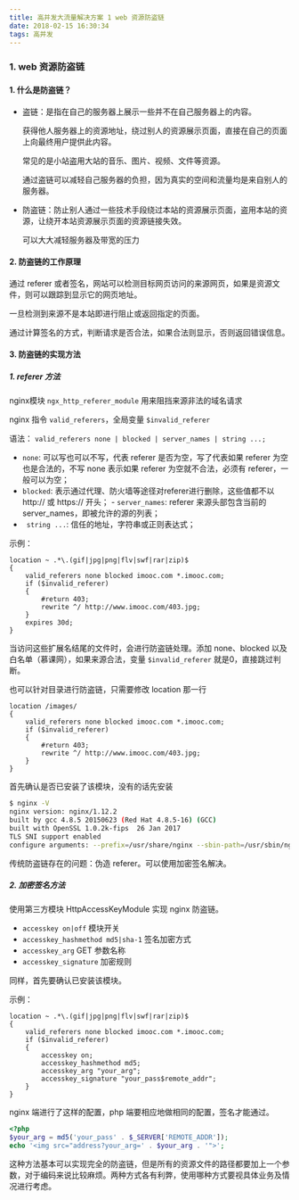 ```yaml
---
title: 高并发大流量解决方案 1 web 资源防盗链
date: 2018-02-15 16:30:34
tags: 高并发
---
```


### 1. web 资源防盗链

#### 1.  什么是防盗链？

- 盗链：是指在自己的服务器上展示一些并不在自己服务器上的内容。

   获得他人服务器上的资源地址，绕过别人的资源展示页面，直接在自己的页面上向最终用户提供此内容。

  常见的是小站盗用大站的音乐、图片、视频、文件等资源。

  通过盗链可以减轻自己服务器的负担，因为真实的空间和流量均是来自别人的服务器。

<!-- more -->

- 防盗链：防止别人通过一些技术手段绕过本站的资源展示页面，盗用本站的资源，让绕开本站资源展示页面的资源链接失效。

  可以大大减轻服务器及带宽的压力

#### 2. 防盗链的工作原理
通过 referer 或者签名，网站可以检测目标网页访问的来源网页，如果是资源文件，则可以跟踪到显示它的网页地址。
  
  一旦检测到来源不是本站即进行阻止或返回指定的页面。 
  
  通过计算签名的方式，判断请求是否合法，如果合法则显示，否则返回错误信息。

#### 3. 防盗链的实现方法
##### 1. referer 方法
 
   nginx模块 `ngx_http_referer_module` 用来阻挡来源非法的域名请求
   
   nginx 指令 `valid_referers`，全局变量 `$invalid_referer`
   
   语法： `valid_referers none | blocked | server_names | string ...;`
   
  -  `none`: 可以写也可以不写，代表 referer 是否为空，写了代表如果 referer 为空也是合法的，不写 none 表示如果 referer 为空就不合法，必须有 referer，一般可以为空；
  -  `blocked`: 表示通过代理、防火墙等途径对referer进行删除，这些值都不以 http:// 或 https:// 开头；
    -  `server_names`: referer 来源头部包含当前的 server_names，即被允许的源的列表；
  -  ` string ...`: 信任的地址，字符串或正则表达式；

示例：
``` nginx
location ~ .*\.(gif|jpg|png|flv|swf|rar|zip)$
{
	valid_referers none blocked imooc.com *.imooc.com;
	if ($invalid_referer)
	{
		#return 403;
		rewrite ^/ http://www.imooc.com/403.jpg;
	}
	expires 30d;
}
```

当访问这些扩展名结尾的文件时，会进行防盗链处理。添加 none、blocked 以及白名单（慕课网），如果来源合法，变量 `$invalid_referer` 就是0，直接跳过判断。

也可以针对目录进行防盗链，只需要修改 location 那一行
``` nginx
location /images/
{
	valid_referers none blocked imooc.com *.imooc.com;
	if ($invalid_referer)
	{
		#return 403;
		rewrite ^/ http://www.imooc.com/403.jpg;
	}
}
```

首先确认是否已安装了该模块，没有的话先安装
``` bash
$ nginx -V
nginx version: nginx/1.12.2
built by gcc 4.8.5 20150623 (Red Hat 4.8.5-16) (GCC)
built with OpenSSL 1.0.2k-fips  26 Jan 2017
TLS SNI support enabled
configure arguments: --prefix=/usr/share/nginx --sbin-path=/usr/sbin/nginx ...
```

传统防盗链存在的问题：伪造 referer。可以使用加密签名解决。

##### 2. 加密签名方法

使用第三方模块 HttpAccessKeyModule 实现 nginx 防盗链。

- `accesskey on|off` 模块开关
- `accesskey_hashmethod md5|sha-1` 签名加密方式
- `accesskey_arg` GET 参数名称
- `accesskey_signature` 加密规则

同样，首先要确认已安装该模块。

示例：
``` nginx
location ~ .*\.(gif|jpg|png|flv|swf|rar|zip)$
{
	valid_referers none blocked imooc.com *.imooc.com;
	if ($invalid_referer)
	{
		accesskey on;
		accesskey_hashmethod md5;
		accesskey_arg "your_arg";
		accesskey_signature "your_pass$remote_addr";
	}
}
```

nginx 端进行了这样的配置，php 端要相应地做相同的配置，签名才能通过。

``` php
<?php
$your_arg = md5('your_pass' . $_SERVER['REMOTE_ADDR']);
echo '<img src="address?your_arg=' . $your_arg . '">';
```

这种方法基本可以实现完全的防盗链，但是所有的资源文件的路径都要加上一个参数，对于编码来说比较麻烦。两种方式各有利弊，使用哪种方式要视具体业务及情况进行考虑。
